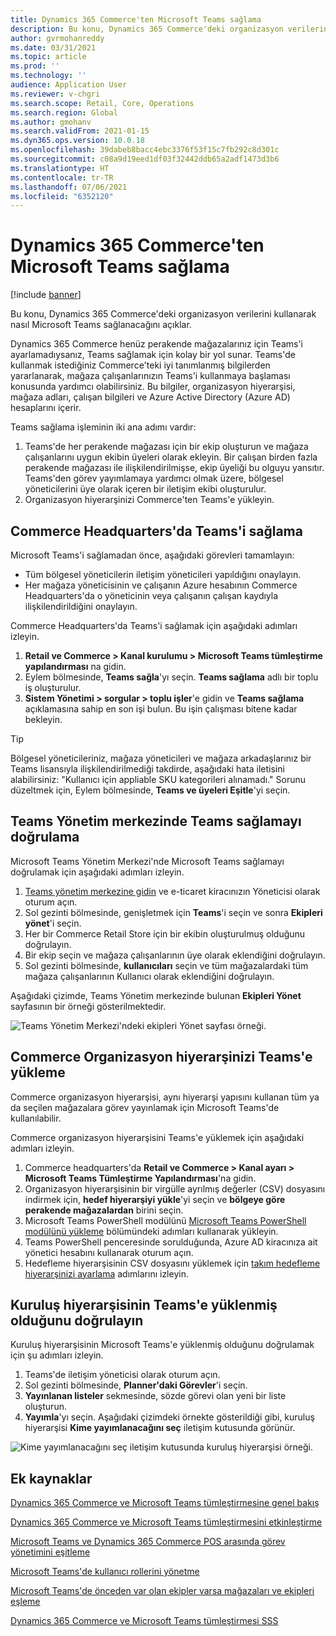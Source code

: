 ```yaml
---
title: Dynamics 365 Commerce'ten Microsoft Teams sağlama
description: Bu konu, Dynamics 365 Commerce'deki organizasyon verilerini kullanarak nasıl Microsoft Teams sağlanacağını açıklar.
author: gvrmohanreddy
ms.date: 03/31/2021
ms.topic: article
ms.prod: ''
ms.technology: ''
audience: Application User
ms.reviewer: v-chgri
ms.search.scope: Retail, Core, Operations
ms.search.region: Global
ms.author: gmohanv
ms.search.validFrom: 2021-01-15
ms.dyn365.ops.version: 10.0.18
ms.openlocfilehash: 39dabeb8bacc4ebc3376f53f15c7fb292c8d301c
ms.sourcegitcommit: c08a9d19eed1df03f32442ddb65a2adf1473d3b6
ms.translationtype: HT
ms.contentlocale: tr-TR
ms.lasthandoff: 07/06/2021
ms.locfileid: "6352120"
---
```

# <a name="provision-microsoft-teams-from-dynamics-365-commerce"></a>Dynamics 365 Commerce'ten Microsoft Teams sağlama

[!include [banner](includes/banner.md)]

Bu konu, Dynamics 365 Commerce'deki organizasyon verilerini kullanarak nasıl Microsoft Teams sağlanacağını açıklar.

Dynamics 365 Commerce henüz perakende mağazalarınız için Teams'i ayarlamadıysanız, Teams sağlamak için kolay bir yol sunar. Teams'de kullanmak istediğiniz Commerce'teki iyi tanımlanmış bilgilerden yararlanarak, mağaza çalışanlarınızın Teams'i kullanmaya başlaması konusunda yardımcı olabilirsiniz. Bu bilgiler, organizasyon hiyerarşisi, mağaza adları, çalışan bilgileri ve Azure Active Directory (Azure AD) hesaplarını içerir. 

Teams sağlama işleminin iki ana adımı vardır:

1. Teams'de her perakende mağazası için bir ekip oluşturun ve mağaza çalışanlarını uygun ekibin üyeleri olarak ekleyin. Bir çalışan birden fazla perakende mağazası ile ilişkilendirilmişse, ekip üyeliği bu olguyu yansıtır. Teams'den görev yayımlamaya yardımcı olmak üzere, bölgesel yöneticilerini üye olarak içeren bir iletişim ekibi oluşturulur.
1. Organizasyon hiyerarşinizi Commerce'ten Teams'e yükleyin.

## <a name="provision-teams-in-commerce-headquarters"></a>Commerce Headquarters'da Teams'i sağlama

Microsoft Teams'i sağlamadan önce, aşağıdaki görevleri tamamlayın:

- Tüm bölgesel yöneticilerin iletişim yöneticileri yapıldığını onaylayın.
- Her mağaza yöneticisinin ve çalışanın Azure hesabının Commerce Headquarters'da o yöneticinin veya çalışanın çalışan kaydıyla ilişkilendirildiğini onaylayın.

Commerce Headquarters'da Teams'i sağlamak için aşağıdaki adımları izleyin.

1. **Retail ve Commerce \> Kanal kurulumu \> Microsoft Teams tümleştirme yapılandırması** na gidin.
1. Eylem bölmesinde, **Teams sağla**'yı seçin. **Teams sağlama** adlı bir toplu iş oluşturulur.
1. **Sistem Yönetimi \> sorgular \> toplu işler**'e gidin ve **Teams sağlama** açıklamasına sahip en son işi bulun. Bu işin çalışması bitene kadar bekleyin.

> [!TIP]
> Bölgesel yöneticileriniz, mağaza yöneticileri ve mağaza arkadaşlarınız bir Teams lisansıyla ilişkilendirilmediği takdirde, aşağıdaki hata iletisini alabilirsiniz: "Kullanıcı için appliable SKU kategorileri alınamadı." Sorunu düzeltmek için, Eylem bölmesinde, **Teams ve üyeleri Eşitle**'yi seçin.

<!-- ![Dynamics 365 Commerce - Teams integration configuration.](media/D365-Commerce-Microsoft-Teams-Configuration_with_disclaimer.png)-->

## <a name="validate-teams-provisioning-in-the-teams-admin-center"></a>Teams Yönetim merkezinde Teams sağlamayı doğrulama

Microsoft Teams Yönetim Merkezi'nde Microsoft Teams sağlamayı doğrulamak için aşağıdaki adımları izleyin.
    
1. [Teams yönetim merkezine gidin](https://admin.teams.microsoft.com/) ve e-ticaret kiracınızın Yöneticisi olarak oturum açın.
1. Sol gezinti bölmesinde, genişletmek için **Teams**'i seçin ve sonra **Ekipleri yönet**'i seçin.
1. Her bir Commerce Retail Store için bir ekibin oluşturulmuş olduğunu doğrulayın.
1. Bir ekip seçin ve mağaza çalışanlarının üye olarak eklendiğini doğrulayın.
1. Sol gezinti bölmesinde, **kullanıcıları** seçin ve tüm mağazalardaki tüm mağaza çalışanlarının Kullanıcı olarak eklendiğini doğrulayın.

Aşağıdaki çizimde, Teams Yönetim merkezinde bulunan **Ekipleri Yönet** sayfasının bir örneği gösterilmektedir.

![Teams Yönetim Merkezi'ndeki ekipleri Yönet sayfası örneği.](media/Teams-FLW-Admin-Teams.png)

## <a name="upload-a-commerce-organizational-hierarchy-to-teams"></a>Commerce Organizasyon hiyerarşinizi Teams'e yükleme
    
Commerce organizasyon hiyerarşisi, aynı hiyerarşi yapısını kullanan tüm ya da seçilen mağazalara görev yayınlamak için Microsoft Teams'de kullanılabilir.

Commerce organizasyon hiyerarşisini Teams'e yüklemek için aşağıdaki adımları izleyin.
    
1. Commerce headquarters'da **Retail ve Commerce \> Kanal ayarı \> Microsoft Teams Tümleştirme Yapılandırması**'na gidin.
1. Organizasyon hiyerarşisinin bir virgülle ayrılmış değerler (CSV) dosyasını indirmek için, **hedef hiyerarşiyi yükle**'yi seçin ve **bölgeye göre perakende mağazalardan** birini seçin.
1. Microsoft Teams PowerShell modülünü [Microsoft Teams PowerShell modülünü yükleme](/microsoftteams/teams-powershell-install) bölümündeki adımları kullanarak yükleyin.
1. Teams PowerShell penceresinde sorulduğunda, Azure AD kiracınıza ait yönetici hesabını kullanarak oturum açın.
1. Hedefleme hiyerarşisinin CSV dosyasını yüklemek için [takım hedefleme hiyerarşinizi ayarlama](/microsoftteams/set-up-your-team-hierarchy) adımlarını izleyin.

## <a name="verify-that-the-organizational-hierarchy-was-uploaded-to-teams"></a>Kuruluş hiyerarşisinin Teams'e yüklenmiş olduğunu doğrulayın

Kuruluş hiyerarşisinin Microsoft Teams'e yüklenmiş olduğunu doğrulamak için şu adımları izleyin.

1. Teams'de iletişim yöneticisi olarak oturum açın.
1. Sol gezinti bölmesinde, **Planner'daki Görevler**'i seçin.
1. **Yayınlanan listeler** sekmesinde, sözde görevi olan yeni bir liste oluşturun.
1. **Yayımla**'yı seçin. Aşağıdaki çizimdeki örnekte gösterildiği gibi, kuruluş hiyerarşisi **Kime yayımlanacağını seç** iletişim kutusunda görünür.

![Kime yayımlanacağını seç iletişim kutusunda kuruluş hiyerarşisi örneği.](media/Microsoft-teams-verify-org-hierarchy.png)

## <a name="additional-resources"></a>Ek kaynaklar

[Dynamics 365 Commerce ve Microsoft Teams tümleştirmesine genel bakış](commerce-teams-integration.md)

[Dynamics 365 Commerce ve Microsoft Teams tümleştirmesini etkinleştirme](enable-teams-integration.md)

[Microsoft Teams ve Dynamics 365 Commerce POS arasında görev yönetimini eşitleme](synchronize-tasks-teams-pos.md)

[Microsoft Teams'de kullanıcı rollerini yönetme](manage-user-roles-teams.md)

[Microsoft Teams'de önceden var olan ekipler varsa mağazaları ve ekipleri eşleme](map-stores-existing-teams.md)

[Dynamics 365 Commerce ve Microsoft Teams tümleştirmesi SSS](teams-integration-faq.md)